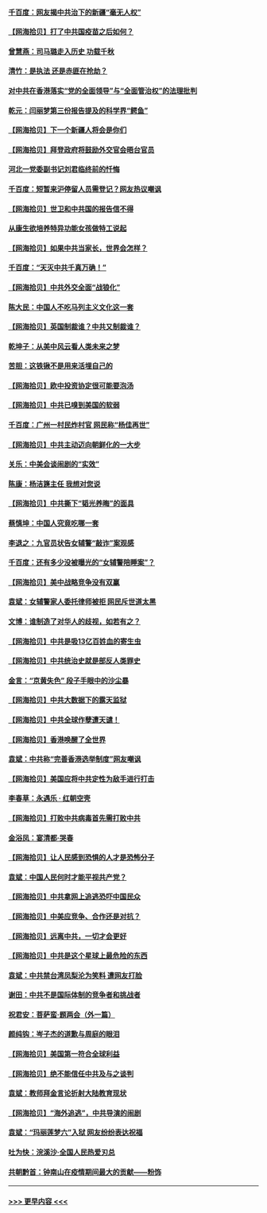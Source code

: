 #### [千百度：网友揭中共治下的新疆“毫无人权”](../pages/nsc993/n12858385.md?t=04060002) 
#### [【网海拾贝】打了中共国疫苗之后如何？](../pages/nsc993/n12857866.md?t=04060002) 
#### [曾慧燕：司马璐走入历史 功载千秋](../pages/nsc993/n12856996.md?t=04060002) 
#### [清竹：是执法 还是赤匪在抢劫？](../pages/nsc993/n12856952.md?t=04060002) 
#### [对中共在香港落实“党的全面领导”与“全面管治权”的法理批判](../pages/nsc993/n12856929.md?t=04060002) 
#### [乾元：闫丽梦第三份报告提及的科学界“鳄鱼”](../pages/nsc993/n12855985.md?t=04060002) 
#### [【网海拾贝】下一个新疆人将会是你们](../pages/nsc993/n12855864.md?t=04060002) 
#### [【网海拾贝】拜登政府将鼓励外交官会晤台官员](../pages/nsc993/n12853615.md?t=04060002) 
#### [河北一党委副书记刘君临终前的忏悔](../pages/nsc993/n12849420.md?t=04060002) 
#### [千百度：短暂来沪停留人员需登记？网友热议嘲讽](../pages/nsc993/n12853497.md?t=04060002) 
#### [【网海拾贝】世卫和中共国的报告信不得](../pages/nsc993/n12850902.md?t=04060002) 
#### [从康生欲培养特异功能女孩做特工说起](../pages/nsc993/n12849289.md?t=04060002) 
#### [【网海拾贝】如果中共当家长，世界会怎样？](../pages/nsc993/n12848436.md?t=04060002) 
#### [千百度：“天灭中共千真万确！”](../pages/nsc993/n12845659.md?t=04060002) 
#### [【网海拾贝】中共外交全面“战狼化”](../pages/nsc993/n12845607.md?t=04060002) 
#### [陈大民：中国人不吃马列主义文化这一套](../pages/nsc993/n12842496.md?t=04060002) 
#### [【网海拾贝】英国制裁谁？中共又制裁谁？](../pages/nsc993/n12840909.md?t=04060002) 
#### [乾坤子：从美中风云看人类未来之梦](../pages/nsc993/n12840590.md?t=04060002) 
#### [苦胆：这铁锹不是用来活埋自己的](../pages/nsc993/n12839512.md?t=04060002) 
#### [【网海拾贝】欧中投资协定很可能要泡汤](../pages/nsc993/n12835122.md?t=04060002) 
#### [【网海拾贝】中共已嗅到美国的软弱](../pages/nsc993/n12832411.md?t=04060002) 
#### [千百度：广州一村民炸村官 网民称“杨佳再世”](../pages/nsc993/n12832380.md?t=04060002) 
#### [【网海拾贝】中共主动迈向朝鲜化的一大步](../pages/nsc993/n12829887.md?t=04060002) 
#### [关乐：中美会谈闹剧的“实效”](../pages/nsc993/n12826698.md?t=04060002) 
#### [陈康：杨洁篪主任  我想对您说](../pages/nsc993/n12826609.md?t=04060002) 
#### [【网海拾贝】中共撕下“韬光养晦”的面具](../pages/nsc993/n12826459.md?t=04060002) 
#### [蔡慎坤：中国人究竟吃哪一套](../pages/nsc993/n12826010.md?t=04060002) 
#### [李退之：九官员状告女辅警“敲诈”案观感](../pages/nsc993/n12823984.md?t=04060002) 
#### [千百度：还有多少没被曝光的“女辅警陪睡案”？](../pages/nsc993/n12822136.md?t=04060002) 
#### [【网海拾贝】美中战略竞争没有双赢](../pages/nsc993/n12822105.md?t=04060002) 
#### [袁斌：女辅警家人委托律师被拒 网民斥世道太黑](../pages/nsc993/n12822004.md?t=04060002) 
#### [文博：谁制造了对华人的歧视，如若有之？](../pages/nsc993/n12821635.md?t=04060002) 
#### [【网海拾贝】中共是吸13亿百姓血的寄生虫](../pages/nsc993/n12819191.md?t=04060002) 
#### [【网海拾贝】中共统治史就是部反人类罪史](../pages/nsc993/n12816738.md?t=04060002) 
#### [金言：“京黄失色” 段子手眼中的沙尘暴](../pages/nsc993/n12815700.md?t=04060002) 
#### [【网海拾贝】中共大数据下的露天监狱](../pages/nsc993/n12811075.md?t=04060002) 
#### [【网海拾贝】中共全球作孽遭天谴！](../pages/nsc993/n12810258.md?t=04060002) 
#### [【网海拾贝】香港唤醒了全世界](../pages/nsc993/n12809100.md?t=04060002) 
#### [袁斌：中共称“完善香港选举制度”网友嘲讽](../pages/nsc993/n12808994.md?t=04060002) 
#### [【网海拾贝】美国应将中共定性为敌手进行打击](../pages/nsc993/n12806870.md?t=04060002) 
#### [李春草：永遇乐 · 红朝空壳](../pages/nsc993/n12805365.md?t=04060002) 
#### [【网海拾贝】打败中共病毒首先需打败中共](../pages/nsc993/n12803930.md?t=04060002) 
#### [金浴凤：宴清都‧哭春](../pages/nsc993/n12801601.md?t=04060002) 
#### [【网海拾贝】让人民感到恐惧的人才是恐怖分子](../pages/nsc993/n12799347.md?t=04060002) 
#### [袁斌：中国人民何时才能平视共产党？](../pages/nsc993/n12799306.md?t=04060002) 
#### [【网海拾贝】中共拿网上追逃恐吓中国民众](../pages/nsc993/n12796905.md?t=04060002) 
#### [【网海拾贝】中美应竞争、合作还是对抗？](../pages/nsc993/n12794675.md?t=04060002) 
#### [【网海拾贝】远离中共，一切才会更好](../pages/nsc993/n12793572.md?t=04060002) 
#### [【网海拾贝】中共是这个星球上最危险的东西](../pages/nsc993/n12791400.md?t=04060002) 
#### [袁斌：中共禁台湾凤梨沦为笑料 遭网友打脸](../pages/nsc993/n12791335.md?t=04060002) 
#### [谢田：中共不是国际体制的竞争者和挑战者](../pages/nsc993/n12791212.md?t=04060002) 
#### [祝君安：菩萨蛮·题两会（外一篇）](../pages/nsc993/n12786801.md?t=04060002) 
#### [颜纯钩：岑子杰的道歉与周庭的眼泪](../pages/nsc993/n12786775.md?t=04060002) 
#### [【网海拾贝】美国第一符合全球利益](../pages/nsc993/n12786666.md?t=04060002) 
#### [【网海拾贝】绝不能信任中共及与之谈判](../pages/nsc993/n12784266.md?t=04060002) 
#### [袁斌：教师拜金言论折射大陆教育现状](../pages/nsc993/n12783868.md?t=04060002) 
#### [【网海拾贝】“海外追逃”，中共导演的闹剧](../pages/nsc993/n12781638.md?t=04060002) 
#### [袁斌：“玛丽莲梦六”入狱 网友纷纷表达祝福](../pages/nsc993/n12781432.md?t=04060002) 
#### [吐为快：浣溪沙·全国人民热爱刃总](../pages/nsc993/n12781393.md?t=04060002) 
#### [共朝黔首：钟南山在疫情期间最大的贡献——粉饰](../pages/nsc993/n12781374.md?t=04060002) 

----
#### [ >>> 更早内容 <<< ](../indexes/nsc993-earlier.md)
